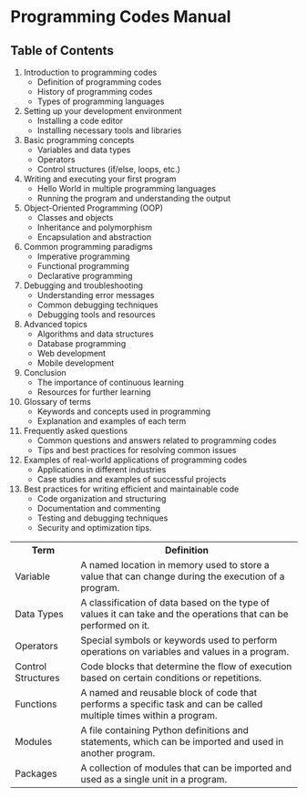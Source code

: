 # Programming Codes Manual

## Table of Contents
1. Introduction to programming codes
   - Definition of programming codes
   - History of programming codes
   - Types of programming languages
2. Setting up your development environment
   - Installing a code editor
   - Installing necessary tools and libraries
3. Basic programming concepts
   - Variables and data types
   - Operators
   - Control structures (if/else, loops, etc.)
4. Writing and executing your first program
   - Hello World in multiple programming languages
   - Running the program and understanding the output
5. Object-Oriented Programming (OOP)
   - Classes and objects
   - Inheritance and polymorphism
   - Encapsulation and abstraction
6. Common programming paradigms
   - Imperative programming
   - Functional programming
   - Declarative programming
7. Debugging and troubleshooting
   - Understanding error messages
   - Common debugging techniques
   - Debugging tools and resources
8. Advanced topics
   - Algorithms and data structures
   - Database programming
   - Web development
   - Mobile development
9. Conclusion
   - The importance of continuous learning
   - Resources for further learning
10. Glossary of terms
    - Keywords and concepts used in programming
    - Explanation and examples of each term
11. Frequently asked questions
    - Common questions and answers related to programming codes
    - Tips and best practices for resolving common issues
12. Examples of real-world applications of programming codes
    - Applications in different industries
    - Case studies and examples of successful projects
13. Best practices for writing efficient and maintainable code
    - Code organization and structuring
    - Documentation and commenting
    - Testing and debugging techniques
    - Security and optimization tips.

<table>
  <tr>
    <th>Term</th>
    <th>Definition</th>
  </tr>
  <tr>
    <td>Variable</td>
    <td>A named location in memory used to store a value that can change during the execution of a program.</td>
  </tr>
  <tr>
    <td>Data Types</td>
    <td>A classification of data based on the type of values it can take and the operations that can be performed on it.</td>
  </tr>
  <tr>
    <td>Operators</td>
    <td>Special symbols or keywords used to perform operations on variables and values in a program.</td>
  </tr>
  <tr>
    <td>Control Structures</td>
    <td>Code blocks that determine the flow of execution based on certain conditions or repetitions.</td>
  </tr>
  <tr>
    <td>Functions</td>
    <td>A named and reusable block of code that performs a specific task and can be called multiple times within a program.</td>
  </tr>
  <tr>
    <td>Modules</td>
    <td>A file containing Python definitions and statements, which can be imported and used in another program.</td>
  </tr>
  <tr>
    <td>Packages</td>
    <td>A collection of modules that can be imported and used as a single unit in a program.</td>
  </tr>
</table>

